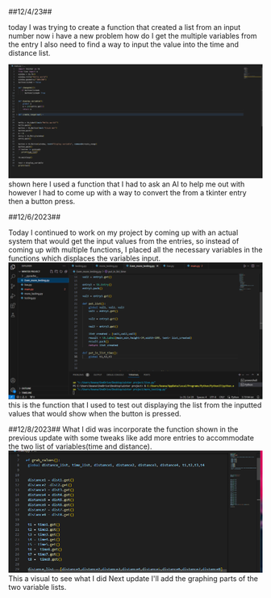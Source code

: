 ##12/4/23##

today I was trying to create a function that created a list from an input number
now i have a new problem how do I get the multiple variables from the entry 
I also need to find a way to input the value into the time and distance list.

![code worked on here](worktime.png)
shown here I used a function that I had to ask an AI to help me out with however I had to come up with a way to convert the from a tkinter entry then a button press.

##12/6/2023##

Today I continued to work on my project by coming up with an actual system that would get the input values from the entries, so instead of coming up with multiple functions, I placed all the necessary variables in the functions which displaces the variables input.
![code worked on here](workday3.png)
this is the function that I used to test out displaying the list from the inputted values that would show when the button is pressed.

##12/8/2023##
What I did was incorporate the function shown in the previous update with some tweaks like add more entries to accommodate the two list of variables(time and distance).
![code worked on here](workday4.png)
This a visual to see what I did Next update I'll add the graphing parts of the two variable lists.
